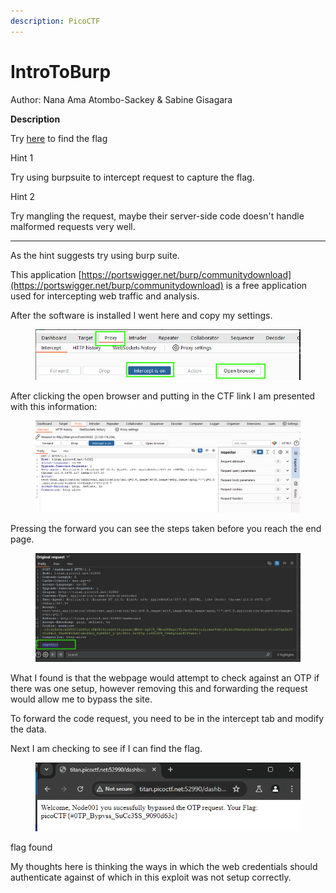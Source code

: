 ```yaml
---
description: PicoCTF
---
```


# IntroToBurp

Author: Nana Ama Atombo-Sackey & Sabine Gisagara

**Description**

Try [here](http://titan.picoctf.net:56582/) to find the flag



Hint 1

Try using burpsuite to intercept request to capture the flag.



Hint 2

Try mangling the request, maybe their server-side code doesn't handle malformed requests very well.

***

As the hint suggests try using burp suite.

This application [https://portswigger.net/burp/communitydownload](https://portswigger.net/burp/communitydownload) is a free application used for intercepting web traffic and analysis.

After the software is installed I went here and copy my settings.

<figure><img src="../../../.gitbook/assets/image (16).png" alt=""><figcaption></figcaption></figure>

After clicking the open browser and putting in the CTF link I am presented with this information:



<figure><img src="../../../.gitbook/assets/image (1) (1) (1) (1).png" alt=""><figcaption></figcaption></figure>

Pressing the forward you can see the steps taken before you reach the end page.



<figure><img src="../../../.gitbook/assets/image (5) (1).png" alt=""><figcaption></figcaption></figure>

What I found is that the webpage would attempt to check against an OTP if there was one setup, however removing this and forwarding the request would allow me to bypass the site.

To forward the code request, you need to be in the intercept tab and modify the data.

Next I am checking to see if I can find the flag.

<figure><img src="../../../.gitbook/assets/image (4) (1).png" alt=""><figcaption></figcaption></figure>

flag found



My thoughts here is thinking the ways in which the web credentials should authenticate against of which in this exploit was not setup correctly.
